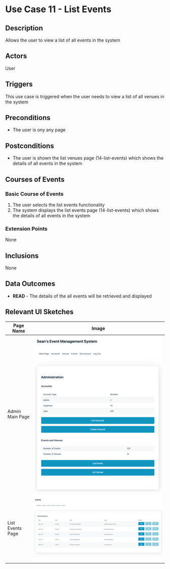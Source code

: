 # Use Case 11 - List Events

## Description

Allows the user to view a list of all events in the system

## Actors

User

## Triggers

This use case is triggered when the user needs to view a list of all venues in the system

## Preconditions

- The user is ony any page

## Postconditions

- The user is shown the list venues page (14-list-events) which shows the details of all events in the system

## Courses of Events

### Basic Course of Events

1. The user selects the list events functionality
2. The system displays the list events page (14-list-events) which shows the details of all events in the system

### Extension Points

None

## Inclusions

None

## Data Outcomes
- **READ** - The details of the all events will be retrieved and displayed

## Relevant UI Sketches
| Page Name | Image |
|----|------|
| Admin Main Page | ![Admin Main Page](/01-requirements-solution/uisketches/01-main-admin.png) |
| List Events Page | ![List Events Page](/01-requirements-solution/uisketches/14-list-events.png) |
